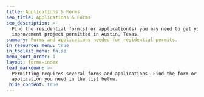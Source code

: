 ```yaml
---
title: Applications & Forms
seo_title: Applications & Forms
seo_description: >-
  Find the residential form(s) or application(s) you may need to get your home
  improvement project permitted in Austin, Texas.
summary: Forms and applications needed for residential permits.
in_resources_menu: true
in_toolkit_menu: false
menu_sort_order: 1
layout: forms-index
lead_markdown: >-
  Permitting requires several forms and applications. Find the form or
  application you need in the list below.
_hide_content: true
---
```

